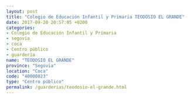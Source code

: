 ```yaml
---
layout: post
title: "Colegio de Educación Infantil y Primaria TEODOSIO EL GRANDE"
date: 2017-09-20 20:57:05 +0200
categories:
- Colegio de Educación Infantil y Primaria
- segovia
- coca
- Centro público
- guarderia
name: "TEODOSIO EL GRANDE"
province: "Segovia"
location: "Coca"
code: "40000823"
type: "Centro público"
permalink: /guarderias/teodosio-el-grande.html
---
```


